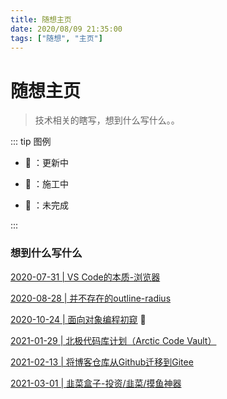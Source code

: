 ```yaml
---
title: 随想主页
date: 2020/08/09 21:35:00
tags: ["随想", "主页"]
---
```


# 随想主页

<ClientOnly>
  <display-bar :displayData="$frontmatter"></display-bar>
</ClientOnly>

> 技术相关的瞎写，想到什么写什么。。

::: tip 图例

* 📝 ：更新中

* 🚧 ：施工中

* 📌 ：未完成

:::

### 想到什么写什么

<a href="/thoughts/vscode-browser.html" target="_blank">2020-07-31 | VS Code的本质-浏览器</a>

<a href="/thoughts/outline-radius.html" target="_blank">2020-08-28 | 并不存在的outline-radius</a>

<a href="/thoughts/object-oriented-programming.html" target="_blank">2020-10-24 | 面向对象编程初窥</a> 🚧

<a href="/thoughts/arctic-code-vault.html" target="_blank">2021-01-29 | 北极代码库计划（Arctic Code Vault）</a>

<a href="/thoughts/transfer-blog-code-from-github-to-gitee.html" target="_blank">2021-02-13 | 将博客仓库从Github迁移到Gitee</a>

<a href="/thoughts/leek-fund.html" target="_blank">2021-03-01 | 韭菜盒子-投资/韭菜/摸鱼神器</a>